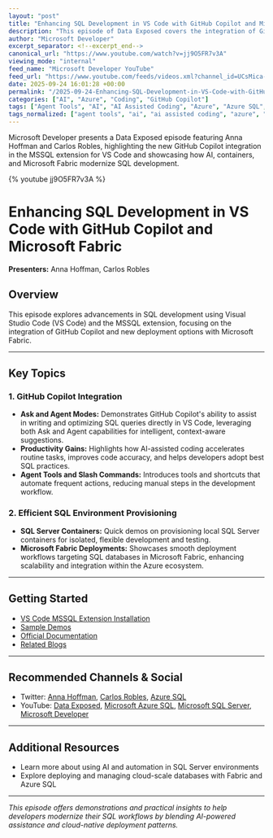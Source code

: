 ```yaml
---
layout: "post"
title: "Enhancing SQL Development in VS Code with GitHub Copilot and Microsoft Fabric"
description: "This episode of Data Exposed covers the integration of GitHub Copilot with the MSSQL extension in Visual Studio Code, demonstrating Ask and Agent modes for AI-assisted SQL coding. It also explores new deployment features, including provisioning SQL Server containers and deploying databases in Microsoft Fabric, to improve efficiency and modernize database workflows."
author: "Microsoft Developer"
excerpt_separator: <!--excerpt_end-->
canonical_url: "https://www.youtube.com/watch?v=jj9O5FR7v3A"
viewing_mode: "internal"
feed_name: "Microsoft Developer YouTube"
feed_url: "https://www.youtube.com/feeds/videos.xml?channel_id=UCsMica-v34Irf9KVTh6xx-g"
date: 2025-09-24 16:01:28 +00:00
permalink: "/2025-09-24-Enhancing-SQL-Development-in-VS-Code-with-GitHub-Copilot-and-Microsoft-Fabric.html"
categories: ["AI", "Azure", "Coding", "GitHub Copilot"]
tags: ["Agent Tools", "AI", "AI Assisted Coding", "Azure", "Azure SQL", "Cloud Computing", "Coding", "Data Exposed", "Dev", "Developer Tools", "Development", "GitHub Copilot", "Microsoft", "Microsoft Fabric", "MSSQL Extension", "Productivity", "Slash Commands", "SQL Automation", "SQL Development", "SQL Server Containers", "Tech", "Technology", "Videos", "VS Code"]
tags_normalized: ["agent tools", "ai", "ai assisted coding", "azure", "azure sql", "cloud computing", "coding", "data exposed", "dev", "developer tools", "development", "github copilot", "microsoft", "microsoft fabric", "mssql extension", "productivity", "slash commands", "sql automation", "sql development", "sql server containers", "tech", "technology", "videos", "vs code"]
---
```


Microsoft Developer presents a Data Exposed episode featuring Anna Hoffman and Carlos Robles, highlighting the new GitHub Copilot integration in the MSSQL extension for VS Code and showcasing how AI, containers, and Microsoft Fabric modernize SQL development.<!--excerpt_end-->

{% youtube jj9O5FR7v3A %}

# Enhancing SQL Development in VS Code with GitHub Copilot and Microsoft Fabric

**Presenters:** Anna Hoffman, Carlos Robles

## Overview

This episode explores advancements in SQL development using Visual Studio Code (VS Code) and the MSSQL extension, focusing on the integration of GitHub Copilot and new deployment options with Microsoft Fabric.

---

## Key Topics

### 1. GitHub Copilot Integration

- **Ask and Agent Modes:** Demonstrates GitHub Copilot's ability to assist in writing and optimizing SQL queries directly in VS Code, leveraging both Ask and Agent capabilities for intelligent, context-aware suggestions.
- **Productivity Gains:** Highlights how AI-assisted coding accelerates routine tasks, improves code accuracy, and helps developers adopt best SQL practices.
- **Agent Tools and Slash Commands:** Introduces tools and shortcuts that automate frequent actions, reducing manual steps in the development workflow.

### 2. Efficient SQL Environment Provisioning

- **SQL Server Containers:** Quick demos on provisioning local SQL Server containers for isolated, flexible development and testing.
- **Microsoft Fabric Deployments:** Showcases smooth deployment workflows targeting SQL databases in Microsoft Fabric, enhancing scalability and integration within the Azure ecosystem.

---

## Getting Started

- [VS Code MSSQL Extension Installation](https://aka.ms/vscode-mssql)
- [Sample Demos](https://aka.ms/vscode-mssql-demos)
- [Official Documentation](https://aka.ms/vscode-mssql-docs)
- [Related Blogs](https://aka.ms/vscode-mssql-blogs)

---

## Recommended Channels & Social

- Twitter: [Anna Hoffman](https://twitter.com/AnalyticAnna), [Carlos Robles](https://twitter.com/croblesmr), [Azure SQL](https://aka.ms/azuresqltw)
- YouTube: [Data Exposed](https://aka.ms/dataexposedyt), [Microsoft Azure SQL](https://aka.ms/msazuresqlyt), [Microsoft SQL Server](https://aka.ms/mssqlserveryt), [Microsoft Developer](https://aka.ms/microsoftdeveloperyt)

---

## Additional Resources

- Learn more about using AI and automation in SQL Server environments
- Explore deploying and managing cloud-scale databases with Fabric and Azure SQL

---

*This episode offers demonstrations and practical insights to help developers modernize their SQL workflows by blending AI-powered assistance and cloud-native deployment patterns.*
